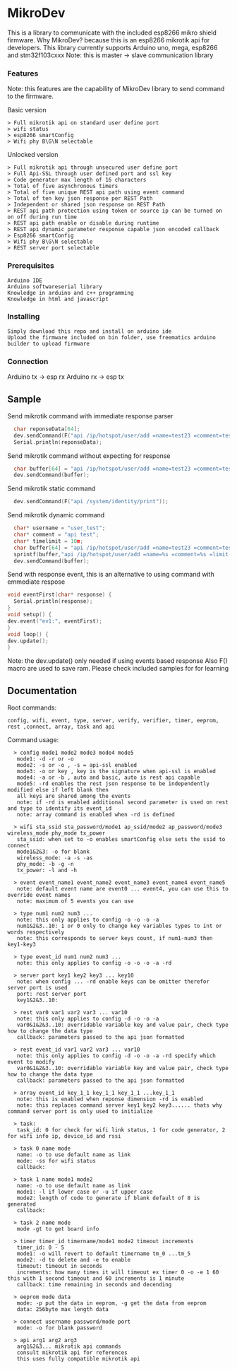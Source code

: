 # MikroDev

This is a library to communicate with the included esp8266 mikro shield firmware.
Why MikroDev? because this is an esp8266 mikrotik api for developers.
This library currently supports Arduino uno, mega, esp8266 and stm32f103cxxx
Note: this is master -> slave communication library

### Features

Note: this features are the capability of MikroDev library to send command to the firmware.

Basic version
```
> Full mikrotik api on standard user define port
> wifi status
> esp8266 smartConfig
> Wifi phy B\G\N selectable
```

Unlocked version
```
> Full mikrotik api through unsecured user define port
> Full Api-SSL through user defined port and ssl key
> Code generator max length of 16 characters
> Total of five asynchronous timers
> Total of five unique REST api path using event command
> Total of ten key json response per REST Path
> Independent or shared json response on REST Path
> REST api path protection using token or source ip can be turned on on off during run time
> REST api path enable or disable during runtime
> REST api dynamic parameter response capable json encoded callback 
> Esp8266 smartConfig
> Wifi phy B\G\N selectable
> REST server port selectable
```
### Prerequisites

```
Arduino IDE
Arduino softwareserial library
Knowledge in arduino and c++ programming
Knowledge in html and javascript
```

### Installing
```
Simply download this repo and install on arduino ide
Upload the firmware included on bin folder, use freematics arduino builder to upload firmware
```
### Connection
Arduino tx -> esp rx
Arduino rx -> esp tx

## Sample 

Send mikrotik command with immediate response parser
```cpp
  char reponseData[64];
  dev.sendCommand(F("api /ip/hotspot/user/add =name=test23 =comment=test23 =limit-uptime=10h"), "=name=", reponseData);
  Serial.println(reponseData);
```

Send mikrotik command without expecting for response
```cpp
  char buffer[64] = "api /ip/hotspot/user/add =name=test23 =comment=test23 =limit-uptime=10h";
  dev.sendCommand(buffer);
```
Send mikrotik static command
```cpp
  dev.sendCommand(F("api /system/identity/print"));
```
Send mikrotik dynamic command
```cpp
  char* username = "user_test";
  char* comment = "api test";
  char* timelimit = 10m;
  char buffer[64] = "api /ip/hotspot/user/add =name=test23 =comment=test23 =limit-uptime=10h";
  sprintf(buffer,"api /ip/hotspot/user/add =name=%s =comment=%s =limit-uptime=%s",username,comment,timelimit);
  dev.sendCommand(buffer);
```
Send with response event, this is an alternative to using command with emmediate respose

```cpp
void eventFirst(char* response) {
  Serial.println(response);
}
void setup() {
dev.event("ev1:", eventFirst);
}
void loop() {
dev.update();
}
```
Note: the dev.update() only needed if using events based response
Also F() macro are used to save ram.
Please check included samples for for learning

## Documentation

Root commands: 
```
config, wifi, event, type, server, verify, verifier, timer, eeprom, rest ,connect, array, task and api
```

Command usage:
```
  > config mode1 mode2 mode3 mode4 mode5
   mode1: -d -r or -o
   mode2: -s or -o , -s = api-ssl enabled
   mode3: -o or key , key is the signature when api-ssl is enabled
   mode4: -a or -b , auto and basic, auto is rest api capable
   mode5: -rd enables the rest json response to be independently modified else if left blank then
   all keys are shared among the events
   note: if -rd is enabled additional second parameter is used on rest and type to identify its event_id
   note: array command is enabled when -rd is defined
   
  > wifi sta_ssid sta_password/mode1 ap_ssid/mode2 ap_password/mode3 wireless_mode phy_mode tx_power
   sta_ssid: when set to -o enables smartConfig else sets the ssid to connect
   mode1&2&3: -o for blank
   wireless_mode: -a -s -as
   phy_mode: -b -g -n
   tx_power: -l and -h

  > event event_name1 event_name2 event_name3 event_name4 event_name5
   note: default event name are event0 ... event4, you can use this to override event names
   note: maximum of 5 events you can use
   
  > type num1 num2 num3 ...
   note: this only applies to config -o -o -o -a
   num1&2&3..10: 1 or 0 only to change key variables types to int or words respectively
   note: this corresponds to server keys count, if num1-num3 then key1-key3
   
  > type event_id num1 num2 num3 ...
   note: this only applies to config -o -o -o -a -rd
   
  > server port key1 key2 key3 ... key10
   note: when config ... -rd enable keys can be omitter therefor server port is used
   port: rest server port
   key1&2&3..10: 
   
  > rest var0 var1 var2 var3 ... var10
   note: this only applies to config -d -o -o -a 
   var0&1&2&3..10: overridable variable key and value pair, check type how to change the data type
   callback: parameters passed to the api json formatted
   
  > rest event_id var1 var2 var3 ... var10
   note: this only applies to config -d -o -o -a -rd specify which event to modify
   var0&1&2&3..10: overridable variable key and value pair, check type how to change the data type
   callback: parameters passed to the api json formatted
   
  > array event_id key_1_1 key_1_1 key_1_1 ...key_1_1
   note: this is enabled when reponse dimension -rd is enabled
   note: this replaces command server key1 key2 key3...... thats why command server port is only used to initialize
   
  > task:
   task_id: 0 for check for wifi link status, 1 for code generator, 2 for wifi info ip, device_id and rssi

  > task 0 name mode
   name: -o to use default name as link
   mode: -ss for wifi status
   callback:
   
  > task 1 name mode1 mode2
   name: -o to use default name as link
   mode1: -l if lower case or -u if upper case
   mode2: length of code to generate if blank default of 8 is generated
   callback:
   
  > task 2 name mode
   mode -gt to get board info
   
  > timer timer_id timername/mode1 mode2 timeout increments
   timer_id: 0 - 5
   mode1: -o will revert to default timername tm_0 ...tm_5
   mode2: -d to delete and -e to enable
   timeout: timeout in seconds
   increments: how many times it will timeout ex timer 0 -o -e 1 60 this with 1 second timeout and 60 increments is 1 minute
   callback: time remaining in seconds and decending
   
  > eeprom mode data
   mode: -p put the data in eeprom, -g get the data from eeprom
   data: 256byte max length data
   
  > connect username password/mode port
   mode: -o for blank password
    
  > api arg1 arg2 arg3
   arg1&2&3... mikrotik api commands
   consult mikrotik api for references
   this uses fully compatible mikrotik api
```
